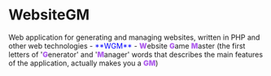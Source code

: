 # WebsiteGM
<p>Web application for generating and managing websites, written in PHP and other web technologies - <span style="color:blue">**WGM**</span> - <span style="color:rgb(177, 100, 237); font-weight:900;">W</span>ebsite <span style="color:rgb(177, 100, 237); font-weight:900;">G</span>ame <span style="color:rgb(177, 100, 237); font-weight:900;">M</span>aster (the first letters of '<span style="color:rgb(177, 100, 237); font-weight:900;">G</span>enerator' and '<span style="color:rgb(177, 100, 237); font-weight:900;">M</span>anager' words that describes the main features of the application, actually makes you a <span style="color:rgb(177, 100, 237); font-weight:900;">GM</span>)</p>


